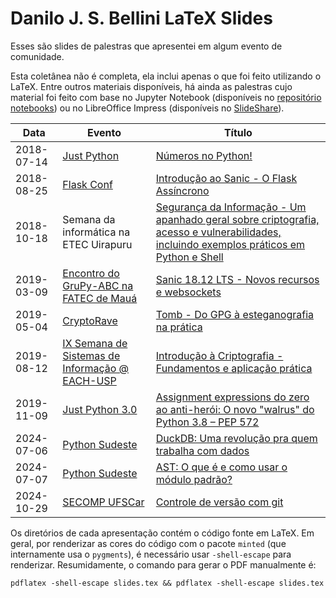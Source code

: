 # Danilo J. S. Bellini LaTeX Slides

Esses são slides de palestras que apresentei em algum
evento de comunidade.

Esta coletânea não é completa,
ela inclui apenas o que foi feito utilizando o LaTeX.
Entre outros materiais disponíveis,
há ainda as palestras cujo material foi feito
com base no Jupyter Notebook (disponíveis no
  [repositório notebooks](https://github.com/danilobellini/notebooks))
ou no LibreOffice Impress (disponíveis no
  [SlideShare](https://www.slideshare.net/djsbellini)).

<table>
  <thead>
    <th>Data</th>
    <th>Evento</th>
    <th>Título</th>
  </thead>
  <tbody>
    <tr>
      <td>2018-07-14</td>
      <td><a href="https://www.meetup.com/pt-BR/Grupy-SP/events/252450253/">Just Python</a></td>
      <td><a href="2018-07-14_Just_Python_Numbers/slides.pdf">
        Números no Python!
      </a></td>
    </tr>
    <tr>
      <td>2018-08-25</td>
      <td><a href="https://2018.flask.python.org.br">Flask Conf</a></td>
      <td><a href="2018-08-25_Sanic/slides.pdf">
        Introdução ao Sanic - O Flask Assíncrono
      </a></td>
    </tr>
    <tr>
      <td>2018-10-18</td>
      <td>Semana da informática na ETEC Uirapuru</td>
      <td><a href="2018-10-18_Security/slides.pdf">
        Segurança da Informação -
        Um apanhado geral sobre criptografia,
        acesso e vulnerabilidades,
        incluindo exemplos práticos em Python e Shell
      </a></td>
    </tr>
    <tr>
      <td>2019-03-09</td>
      <td><a href="http://grupyabc.org/grupy-abc/meetups/2019/03/09/grupy-abc-primeiro-encontro-do-ano.html">Encontro do GruPy-ABC na FATEC de Mauá</a></td>
      <td><a href="2019-03-09_Sanic/slides.pdf">
        Sanic 18.12 LTS - Novos recursos e websockets
      </a></td>
    </tr>
    <tr>
      <td>2019-05-04</td>
      <td><a href="https://cryptorave.org/">CryptoRave</a></td>
      <td><a href="2019-05-04_Tomb/slides.pdf">
        Tomb - Do GPG à esteganografia na prática
      </a></td>
    </tr>
    <tr>
      <td>2019-08-12</td>
      <td><a href="https://www.facebook.com/SSIUSP/">IX Semana de Sistemas de Informação @ EACH-USP</a></td>
      <td><a href="2019-08-12_Cryptography/slides.pdf">
        Introdução à Criptografia - Fundamentos e aplicação prática
      </a></td>
    </tr>
    <tr>
      <td>2019-11-09</td>
      <td><a href="https://www.meetup.com/pt-BR/Grupy-SP/events/265618918/">Just Python 3.0</a></td>
      <td><a href="2019-11-09_Walrus/slides.pdf">
        Assignment expressions do zero ao anti-herói:
        O novo "walrus" do Python 3.8 – PEP 572
      </a></td>
    </tr>
    <tr>
      <td>2024-07-06</td>
      <td><a href="https://sudeste.python.org.br/">Python Sudeste</a></td>
      <td><a href="2024-07-06_DuckDB/slides.pdf">
        DuckDB: Uma revolução pra quem trabalha com dados
      </a></td>
    </tr>
    <tr>
      <td>2024-07-07</td>
      <td><a href="https://sudeste.python.org.br/">Python Sudeste</a></td>
      <td><a href="2024-07-07_AST/slides.pdf">
        AST: O que é e como usar o módulo padrão?
      </a></td>
    </tr>
    <tr>
      <td>2024-10-29</td>
      <td><a href="https://www.secompufscar.com.br/">SECOMP UFSCar</a></td>
      <td><a href="2024-10-29_Git/slides.pdf">
        Controle de versão com git
      </a></td>
    </tr>
  </tbody>
</table>

Os diretórios de cada apresentação contém o código fonte em LaTeX.
Em geral, por renderizar as cores do código com o pacote `minted`
(que internamente usa o `pygments`),
é necessário usar `-shell-escape` para renderizar.
Resumidamente, o comando para gerar o PDF manualmente é:

```
pdflatex -shell-escape slides.tex && pdflatex -shell-escape slides.tex
```
